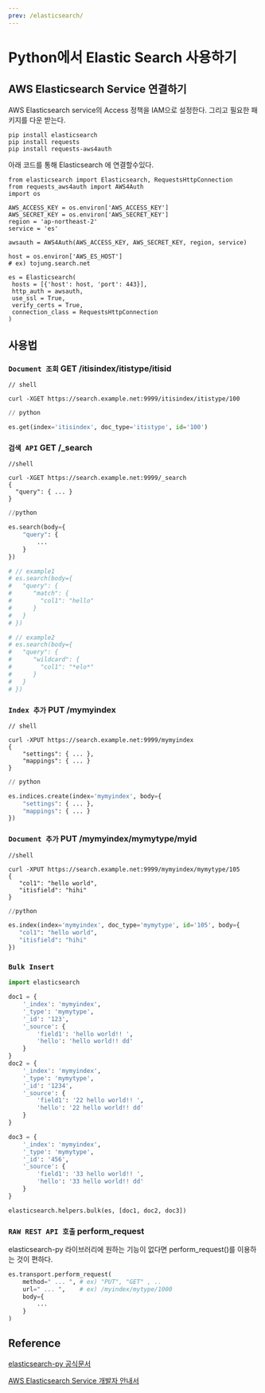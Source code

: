 ```yaml
---
prev: /elasticsearch/
---
```

# Python에서 Elastic Search 사용하기 

## AWS Elasticsearch Service 연결하기 

AWS Elasticsearch service의 Access 정책을 IAM으로 설정한다. 그리고 필요한 패키지를 다운 받는다. 

```
pip install elasticsearch
pip install requests
pip install requests-aws4auth
```

아래 코드를 통해 Elasticsearch 에 연결할수있다.

```
from elasticsearch import Elasticsearch, RequestsHttpConnection
from requests_aws4auth import AWS4Auth
import os 

AWS_ACCESS_KEY = os.environ['AWS_ACCESS_KEY']
AWS_SECRET_KEY = os.environ['AWS_SECRET_KEY']
region = 'ap-northeast-2'
service = 'es'

awsauth = AWS4Auth(AWS_ACCESS_KEY, AWS_SECRET_KEY, region, service)

host = os.environ['AWS_ES_HOST']
# ex) tojung.search.net

es = Elasticsearch(
 hosts = [{'host': host, 'port': 443}],
 http_auth = awsauth,
 use_ssl = True,
 verify_certs = True,
 connection_class = RequestsHttpConnection
)
```

## 사용법 

### `Document 조회` GET /itisindex/itistype/itisid

```shell
// shell 

curl -XGET https://search.example.net:9999/itisindex/itistype/100
```

```python
// python 

es.get(index='itisindex', doc_type='itistype', id='100')
```

### `검색 API` GET /_search

```shell
//shell

curl -XGET https://search.example.net:9999/_search
{
  "query": { ... }
}
```

```python
//python 

es.search(body={  
    "query": {
        ...
    }
})

# // example1 
# es.search(body={ 
#   "query": {
#      "match": {
#        "col1": "hello"         
#      }   
#   }   
# })

# // example2 
# es.search(body={ 
#   "query": {
#      "wildcard": {
#        "col1": "*elo*"         
#      }   
#   }   
# })
```

### `Index 추가` PUT /mymyindex 
```shell
// shell

curl -XPUT https://search.example.net:9999/mymyindex
{
    "settings": { ... }, 
    "mappings": { ... }
}
```
```python
// python 

es.indices.create(index='mymyindex', body={
    "settings": { ... }, 
    "mappings": { ... }
})
```
### `Document 추가` PUT /mymyindex/mymytype/myid
```shell
//shell 

curl -XPUT https://search.example.net:9999/mymyindex/mymytype/105
{
   "col1": "hello world",
   "itisfield": "hihi"
}
```

```python
//python 

es.index(index='mymyindex', doc_type='mymytype', id='105', body={ 
   "col1": "hello world",
   "itisfield": "hihi" 
})
```

### `Bulk Insert` 

```python
import elasticsearch

doc1 = {
    '_index': 'mymyindex',
    '_type': 'mymytype',
    '_id': '123',
    '_source': {
        'field1': 'hello world!! ',
        'hello': 'hello world!! dd'
    }
}
doc2 = {
    '_index': 'mymyindex',
    '_type': 'mymytype',
    '_id': '1234',
    '_source': {
        'field1': '22 hello world!! ',
        'hello': '22 hello world!! dd'
    }
}

doc3 = {
    '_index': 'mymyindex',
    '_type': 'mymytype',
    '_id': '456',
    '_source': {
        'field1': '33 hello world!! ',
        'hello': '33 hello world!! dd'
    }
}

elasticsearch.helpers.bulk(es, [doc1, doc2, doc3])
```

### `RAW REST API 호출` perform_request

elasticsearch-py 라이브러리에 원하는 기능이 없다면 perform_request()를 이용하는 것이 편하다. 

```python
es.transport.perform_request(
    method=" ... ", # ex) "PUT", "GET" , ..
    url=" ... ",    # ex) /myindex/mytype/1000
    body={
        ...
    }
)
```

## Reference

[elasticsearch-py 공식문서](https://elasticsearch-py.readthedocs.io/en/master/api.html#elasticsearch)

[AWS Elasticsearch Service 개발자 안내서](https://docs.aws.amazon.com/ko_kr/elasticsearch-service/latest/developerguide/es-indexing-programmatic.html)
